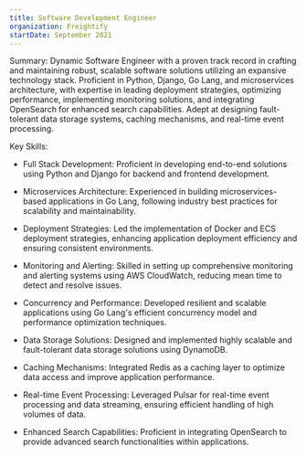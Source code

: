 ```yaml
---
title: Software Development Engineer
organization: Freightify
startDate: September 2021
---
```


Summary:
Dynamic Software Engineer with a proven track record in crafting and maintaining robust, scalable software solutions utilizing an expansive technology stack. Proficient in Python, Django, Go Lang, and microservices architecture, with expertise in leading deployment strategies, optimizing performance, implementing monitoring solutions, and integrating OpenSearch for enhanced search capabilities. Adept at designing fault-tolerant data storage systems, caching mechanisms, and real-time event processing.

Key Skills:

- Full Stack Development: Proficient in developing end-to-end solutions using Python and Django for backend and frontend development.

- Microservices Architecture: Experienced in building microservices-based applications in Go Lang, following industry best practices for scalability and maintainability.

- Deployment Strategies: Led the implementation of Docker and ECS deployment strategies, enhancing application deployment efficiency and ensuring consistent environments.

- Monitoring and Alerting: Skilled in setting up comprehensive monitoring and alerting systems using AWS CloudWatch, reducing mean time to detect and resolve issues.

- Concurrency and Performance: Developed resilient and scalable applications using Go Lang's efficient concurrency model and performance optimization techniques.

- Data Storage Solutions: Designed and implemented highly scalable and fault-tolerant data storage solutions using DynamoDB.

- Caching Mechanisms: Integrated Redis as a caching layer to optimize data access and improve application performance.

- Real-time Event Processing: Leveraged Pulsar for real-time event processing and data streaming, ensuring efficient handling of high volumes of data.

- Enhanced Search Capabilities: Proficient in integrating OpenSearch to provide advanced search functionalities within applications.
